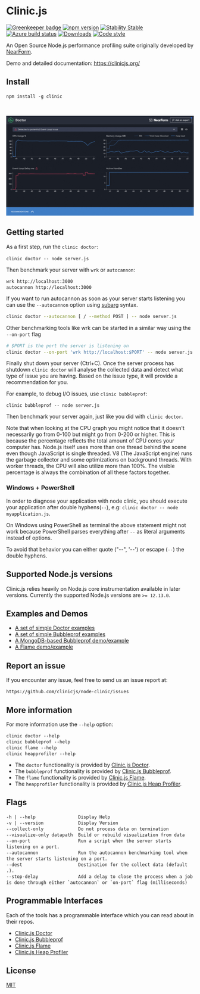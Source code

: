 # Clinic.js

[![Greenkeeper badge](https://badges.greenkeeper.io/nearform/node-clinic.svg)](https://greenkeeper.io/)
[![npm version][npm-version]][npm-url] [![Stability Stable][stability-stable]][stability-docs] [![Azure build status][azure-status]][azure-url]
[![Downloads][npm-downloads]][npm-url] [![Code style][lint-standard]][lint-standard-url]

An Open Source Node.js performance profiling suite originally developed by [NearForm][].

Demo and detailed documentation: https://clinicjs.org/

## Install

```
npm install -g clinic
```

<br />

![Screenshots](tools.gif)

## Getting started

As a first step, run the `clinic doctor`:

`clinic doctor -- node server.js`

Then benchmark your server with `wrk` or `autocannon`:

```
wrk http://localhost:3000
autocannon http://localhost:3000
```

If you want to run autocannon as soon as your server starts listening you can
use the `--autocannon` option using [subarg][] syntax.

```sh
clinic doctor --autocannon [ / --method POST ] -- node server.js
```

Other benchmarking tools like wrk can be started in a similar way using the `--on-port` flag

```sh
# $PORT is the port the server is listening on
clinic doctor --on-port 'wrk http://localhost:$PORT' -- node server.js
```

Finally shut down your server (Ctrl+C). Once the server process has shutdown
`clinic doctor` will analyse the collected data and detect what type of issue
you are having. Based on the issue type, it will provide a recommendation for
you.

For example, to debug I/O issues, use `clinic bubbleprof`:

```
clinic bubbleprof -- node server.js
```

Then benchmark your server again, just like you did with `clinic doctor`.

Note that when looking at the CPU graph you might notice that it doesn't
necessarily go from 0-100 but might go from 0-200 or higher. This is because the
percentage reflects the total amount of CPU cores your computer has. Node.js
itself uses more than one thread behind the scene even though JavaScript is
single threaded. V8 (The JavaScript engine) runs the garbage collector and some
optimizations on background threads. With worker threads, the CPU will also
utilize more than 100%. The visible percentage is always the combination of all
these factors together.

### Windows + PowerShell

In order to diagnose your application with node clinic, you should execute your application after double hyphens(`--`),
e.g: `clinic doctor -- node myapplication.js`.

On Windows using PowerShell as terminal the above statement might not work because PowerShell parses everything after `--`
as literal arguments instead of options.

To avoid that behavior you can either quote ("--", '--') or escape (`--`) the double hyphens.

## Supported Node.js versions

Clinic.js relies heavily on Node.js core instrumentation available in later versions.
Currently the supported Node.js versions are `>= 12.13.0`.

## Examples and Demos

- [A set of simple Doctor examples](https://github.com/clinicjs/node-clinic-doctor-examples)
- [A set of simple Bubbleprof examples](https://github.com/clinicjs/node-clinic-bubbleprof-examples)
- [A MongoDB-based Bubbleprof demo/example](https://github.com/clinicjs/node-clinic-bubbleprof-demo)
- [A Flame demo/example](https://github.com/clinicjs/node-clinic-flame-demo)

## Report an issue

If you encounter any issue, feel free to send us an issue report at:

```
https://github.com/clinicjs/node-clinic/issues
```

## More information

For more information use the `--help` option:

```
clinic doctor --help
clinic bubbleprof --help
clinic flame --help
clinic heapprofiler --help
```

- The `doctor` functionality is provided by [Clinic.js Doctor](https://github.com/clinicjs/node-clinic-doctor).
- The `bubbleprof` functionality is provided by [Clinic.js Bubbleprof](https://github.com/clinicjs/node-clinic-bubbleprof).
- The `flame` functionality is provided by [Clinic.js Flame](https://github.com/clinicjs/node-clinic-flame).
- The `heapprofiler` functionality is provided by [Clinic.js Heap Profiler](https://github.com/clinicjs/node-clinic-heap-profiler).

## Flags

```
-h | --help                Display Help
-v | --version             Display Version
--collect-only             Do not process data on termination
--visualize-only datapath  Build or rebuild visualization from data
--on-port                  Run a script when the server starts listening on a port.
--autocannon               Run the autocannon benchmarking tool when the server starts listening on a port.
--dest                     Destination for the collect data (default .).
--stop-delay               Add a delay to close the process when a job is done through either `autocannon` or `on-port` flag (milliseconds)
```

## Programmable Interfaces

Each of the tools has a programmable interface which you can read about in their repos.

- [Clinic.js Doctor](https://github.com/clinicjs/node-clinic-doctor)
- [Clinic.js Bubbleprof](https://github.com/clinicjs/node-clinic-bubbleprof)
- [Clinic.js Flame](https://github.com/clinicjs/node-clinic-flame)
- [Clinic.js Heap Profiler](https://github.com/clinicjs/node-clinic-heap-profiler)

## License

[MIT](LICENSE)

[stability-stable]: https://img.shields.io/badge/stability-stable-green.svg?style=flat-square
[stability-docs]: https://nodejs.org/api/documentation.html#documentation_stability_index
[npm-version]: https://img.shields.io/npm/v/clinic.svg?style=flat-square
[npm-url]: https://npmjs.org/package/clinic
[npm-downloads]: http://img.shields.io/npm/dm/clinic.svg?style=flat-square
[lint-standard]: https://img.shields.io/badge/code%20style-standard-brightgreen.svg?style=flat-square
[lint-standard-url]: https://github.com/feross/standard
[azure-status]: https://dev.azure.com/node-clinic/node-clinic/_apis/build/status/nearform.node-clinic
[azure-url]: https://dev.azure.com/node-clinic/node-clinic/_build/latest?definitionId=1?branchName=master
[nearform]: https://www.nearform.com
[subarg]: https://npmjs.com/package/subarg
